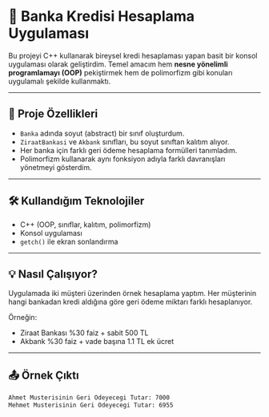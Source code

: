 
# 🏦 Banka Kredisi Hesaplama Uygulaması

Bu projeyi C++ kullanarak bireysel kredi hesaplaması yapan basit bir konsol uygulaması olarak geliştirdim. Temel amacım hem **nesne yönelimli programlamayı (OOP)** pekiştirmek hem de polimorfizm gibi konuları uygulamalı şekilde kullanmaktı.

---

## 📌 Proje Özellikleri

- `Banka` adında soyut (abstract) bir sınıf oluşturdum.
- `ZiraatBankasi` ve `Akbank` sınıfları, bu soyut sınıftan kalıtım alıyor.
- Her banka için farklı geri ödeme hesaplama formülleri tanımladım.
- Polimorfizm kullanarak aynı fonksiyon adıyla farklı davranışları yönetmeyi gösterdim.

---

## 🛠️ Kullandığım Teknolojiler

- C++ (OOP, sınıflar, kalıtım, polimorfizm)
- Konsol uygulaması
- `getch()` ile ekran sonlandırma

---

## 💡 Nasıl Çalışıyor?

Uygulamada iki müşteri üzerinden örnek hesaplama yaptım. Her müşterinin hangi bankadan kredi aldığına göre geri ödeme miktarı farklı hesaplanıyor.

Örneğin:

- Ziraat Bankası %30 faiz + sabit 500 TL
- Akbank %30 faiz + vade başına 1.1 TL ek ücret

---

## 📤 Örnek Çıktı

```bash
Ahmet Musterisinin Geri Odeyecegi Tutar: 7000
Mehmet Musterisinin Geri Odeyecegi Tutar: 6955

